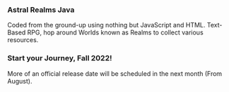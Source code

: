 ### Astral Realms Java
Coded from the ground-up using nothing but JavaScript and HTML.
Text-Based RPG, hop around Worlds known as Realms to collect various resources.

### Start your Journey, Fall 2022!
More of an official release date will be scheduled in the next month (From August).
